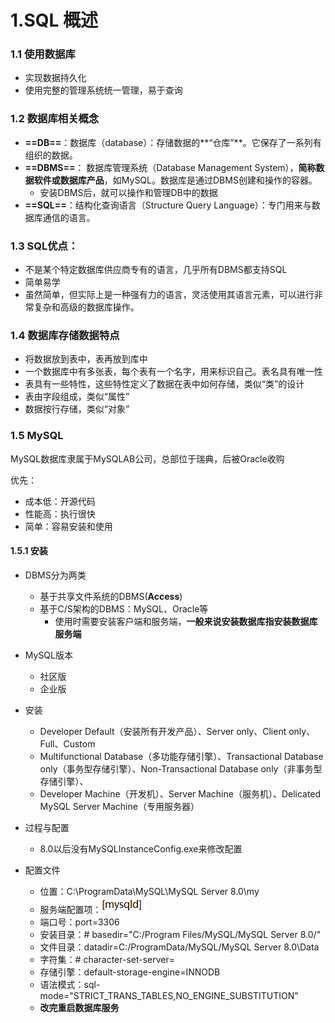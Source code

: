 # 1.SQL 概述

### 1.1 使用数据库

* 实现数据持久化
* 使用完整的管理系统统一管理，易于查询

### 1.2 数据库相关概念

* **==DB==**：数据库（database）：存储数据的**“仓库”**。它保存了一系列有组织的数据。 
* **==DBMS==**： 数据库管理系统（Database Management System），**简称数据软件或数据库产品**，如MySQL。数据库是通过DBMS创建和操作的容器。  
  * 安装DBMS后，就可以操作和管理DB中的数据
* **==SQL==**：结构化查询语言（Structure Query Language）：专门用来与数据库通信的语言。  

### 1.3 SQL优点：

* 不是某个特定数据库供应商专有的语言，几乎所有DBMS都支持SQL
* 简单易学
* 虽然简单，但实际上是一种强有力的语言，灵活使用其语言元素，可以进行非常复杂和高级的数据库操作。 

### 1.4 数据库存储数据特点

* 将数据放到表中，表再放到库中
* 一个数据库中有多张表，每个表有一个名字，用来标识自己。表名具有唯一性
* 表具有一些特性，这些特性定义了数据在表中如何存储，类似“类”的设计
* 表由字段组成，类似“属性”
* 数据按行存储，类似“对象”

### 1.5 MySQL

MySQL数据库隶属于MySQLAB公司，总部位于瑞典，后被Oracle收购

优先：

* 成本低：开源代码
* 性能高：执行很快
* 简单：容易安装和使用



#### 1.5.1 安装

* DBMS分为两类
  * 基于共享文件系统的DBMS(**Access**)
  * 基于C/S架构的DBMS：MySQL、Oracle等
    * 使用时需要安装客户端和服务端，**一般来说安装数据库指安装数据库服务端**

* MySQL版本
  * 社区版
  * 企业版
* 安装
  * Developer Default（安装所有开发产品）、Server only、Client only、Full、Custom
  * Multifunctional Database（多功能存储引擎）、Transactional Database only（事务型存储引擎）、Non-Transactional Database only（非事务型存储引擎）、
  * Developer Machine（开发机）、Server Machine（服务机）、Delicated MySQL Server Machine（专用服务器）
* 过程与配置
  * 8.0以后没有MySQLInstanceConfig.exe来修改配置
* 配置文件
  * 位置：C:\ProgramData\MySQL\MySQL Server 8.0\my
  * 服务端配置项：![image-20210310142247529](images/image-20210310142247529.png)
  * 端口号：port=3306
  * 安装目录：# basedir="C:/Program Files/MySQL/MySQL Server 8.0/"
  * 文件目录：datadir=C:/ProgramData/MySQL/MySQL Server 8.0\Data
  * 字符集：# character-set-server=
  * 存储引擎：default-storage-engine=INNODB
  * 语法模式：sql-mode="STRICT_TRANS_TABLES,NO_ENGINE_SUBSTITUTION"
  * **改完重启数据库服务**

